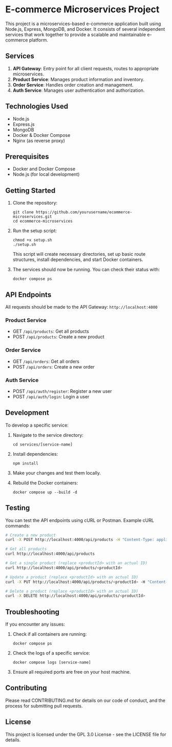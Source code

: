 # E-commerce Microservices Project

This project is a microservices-based e-commerce application built using Node.js, Express, MongoDB, and Docker. It consists of several independent services that work together to provide a scalable and maintainable e-commerce platform.

## Services

1. **API Gateway**: Entry point for all client requests, routes to appropriate microservices.
2. **Product Service**: Manages product information and inventory.
3. **Order Service**: Handles order creation and management.
4. **Auth Service**: Manages user authentication and authorization.

## Technologies Used

- Node.js
- Express.js
- MongoDB
- Docker & Docker Compose
- Nginx (as reverse proxy)

## Prerequisites

- Docker and Docker Compose
- Node.js (for local development)

## Getting Started

1. Clone the repository:
   ```
   git clone https://github.com/yourusername/ecommerce-microservices.git
   cd ecommerce-microservices
   ```

2. Run the setup script:
   ```
   chmod +x setup.sh
   ./setup.sh
   ```

   This script will create necessary directories, set up basic route structures, install dependencies, and start Docker containers.

3. The services should now be running. You can check their status with:
   ```
   docker compose ps
   ```

## API Endpoints

All requests should be made to the API Gateway: `http://localhost:4000`

### Product Service
- GET `/api/products`: Get all products
- POST `/api/products`: Create a new product

### Order Service
- GET `/api/orders`: Get all orders
- POST `/api/orders`: Create a new order

### Auth Service
- POST `/api/auth/register`: Register a new user
- POST `/api/auth/login`: Login a user

## Development

To develop a specific service:

1. Navigate to the service directory:
   ```
   cd services/[service-name]
   ```

2. Install dependencies:
   ```
   npm install
   ```

3. Make your changes and test them locally.

4. Rebuild the Docker containers:
   ```
   docker compose up --build -d
   ```

## Testing

You can test the API endpoints using cURL or Postman. Example cURL commands:

```bash
# Create a new product
curl -X POST http://localhost:4000/api/products -H "Content-Type: application/json" -d '{"name":"Test Product","description":"This is a test product","price":9.99,"category":"Electronics","inStock":true}'

# Get all products
curl http://localhost:4000/api/products

# Get a single product (replace <productId> with an actual ID)
curl http://localhost:4000/api/products/<productId>

# Update a product (replace <productId> with an actual ID)
curl -X PUT http://localhost:4000/api/products/<productId> -H "Content-Type: application/json" -d '{"name":"Updated Product","price":19.99}'

# Delete a product (replace <productId> with an actual ID)
curl -X DELETE http://localhost:4000/api/products/<productId>
```

## Troubleshooting

If you encounter any issues:

1. Check if all containers are running:
   ```
   docker compose ps
   ```

2. Check the logs of a specific service:
   ```
   docker compose logs [service-name]
   ```

3. Ensure all required ports are free on your host machine.

## Contributing

Please read CONTRIBUTING.md for details on our code of conduct, and the process for submitting pull requests.

## License

This project is licensed under the GPL 3.0 License - see the LICENSE file for details.
